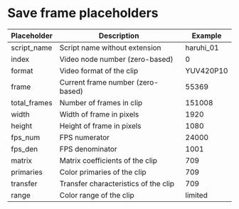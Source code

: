 # Save frame placeholders

| Placeholder  | Description                          | Example   |
| ------------ | ------------------------------------ | --------- |  
| script_name  | Script name without extension        | haruhi_01 |
| index        | Video node number (zero-based)       | 0         |
| format       | Video format of the clip             | YUV420P10 |
| frame        | Current frame number (zero-based)    | 55369     |
| total_frames | Number of frames in clip             | 151008    |
| width        | Width of frame in pixels             | 1920      |
| height       | Height of frame in pixels            | 1080      |
| fps_num      | FPS numerator                        | 24000     |
| fps_den      | FPS denominator                      | 1001      |
| matrix       | Matrix coefficients of the clip      | 709       |
| primaries    | Color primaries of the clip          | 709       |
| transfer     | Transfer characteristics of the clip | 709       |
| range        | Color range of the clip              | limited   |
